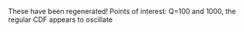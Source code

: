 These have been regenerated!
Points of interest:
Q=100 and 1000, the regular CDF appears to oscillate